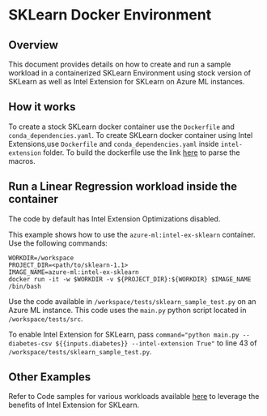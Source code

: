 # SKLearn Docker Environment 

## Overview
This document provides details on how to create and run a sample workload in a containerized SKLearn Environment using stock version of SKLearn as well as Intel Extension for SKLearn on Azure ML instances.

## How it works
To create a stock SKLearn docker container use the `Dockerfile` and `conda_dependencies.yaml`.
To create SKLearn docker container using Intel Extensions,use `Dockerfile` and `conda_dependencies.yaml` inside `intel-extension` folder. 
To build the dockerfile use the link [here](https://github.com/Azure/azureml-assets/wiki/Environments#testing-environment-image-builds) to parse the macros.

## Run a Linear Regression workload inside the container
The code by default has Intel Extension Optimizations disabled.

This example shows how to use the `azure-ml:intel-ex-sklearn` container. Use the following commands:
```
WORKDIR=/workspace
PROJECT_DIR=<path/to/sklearn-1.1>
IMAGE_NAME=azure-ml:intel-ex-sklearn
docker run -it -w $WORKDIR -v ${PROJECT_DIR}:${WORKDIR} $IMAGE_NAME /bin/bash 
```
Use the code available in `/workspace/tests/sklearn_sample_test.py` on an Azure ML instance. This code uses the `main.py` python script located in `/workspace/tests/src`. 

To enable Intel Extension for SKLearn, pass `command="python main.py --diabetes-csv ${{inputs.diabetes}} --intel-extension True"` to line 43 of `/workspace/tests/sklearn_sample_test.py`.

## Other Examples 
Refer to Code samples for various workloads available [here](https://github.com/intel/scikit-learn-intelex/tree/master/examples/notebooks#snake-intelr-extension-for-scikit-learn-notebooks) to leverage the benefits of Intel Extension for SKLearn.



